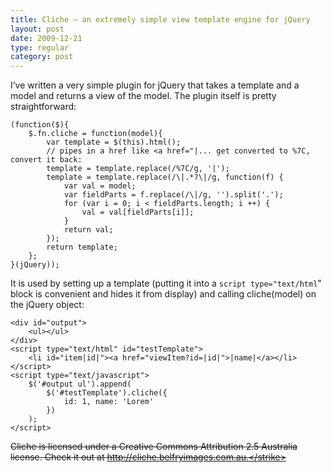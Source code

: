 ```yaml
---
title: Cliche – an extremely simple view template engine for jQuery
layout: post
date: 2009-12-21
type: regular
category: post
---
```


I’ve written a very simple plugin for jQuery that takes a template and a model and returns a view of the model. The plugin itself is pretty straightforward:

    (function($){
        $.fn.cliche = function(model){
            var template = $(this).html();
            // pipes in a href like <a href="|... get converted to %7C, convert it back:
            template = template.replace(/%7C/g, '|');
            template = template.replace(/\|.*?\|/g, function(f) {
                var val = model;
                var fieldParts = f.replace(/\|/g, '').split('.');
                for (var i = 0; i < fieldParts.length; i ++) {
                    val = val[fieldParts[i]];
                }
                return val;
            });
            return template;
        };
    }(jQuery));

It is used by setting up a template (putting it into a `script type="text/html`" block is convenient and hides it from display) and calling cliche(model) on the jQuery object:

    <div id="output">
        <ul></ul>
    </div>
    <script type="text/html" id="testTemplate">
        <li id="item|id|"><a href="viewItem?id=|id|">|name|</a></li>
    </script>
    <script type="text/javascript">
        $('#output ul').append(
            $('#testTemplate').cliche({
                id: 1, name: 'Lorem'
            })
        );
    </script>

<strike>Cliche is licensed under a Creative Commons Attribution 2.5 Australia license. Check it out at http://cliche.belfryimages.com.au.</strike>

